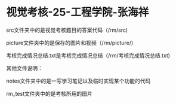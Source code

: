 # 视觉考核-25-工程学院-张海祥

src文件夹中的是视觉考核题目的答案代码（/rm/src)

picture文件夹中的是保存的图片和视频（/rm/picture/)

考核完成情况总结.txt是考核完成情况总结（/rm/考核完成情况总结.txt)


其他文件说明：

notes文件夹中的是一写学习笔记以及临时实现某个功能的代码 

rm_test文件夹中的是考核所用的图片
